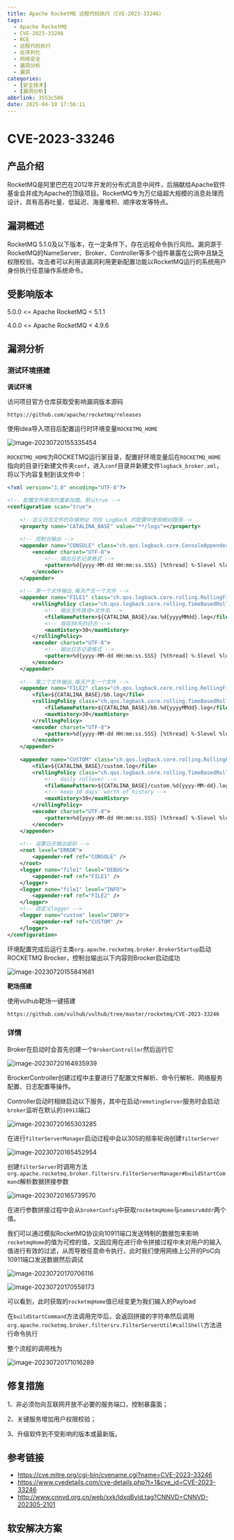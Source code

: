 ```yaml
---
title: Apache RocketMQ 远程代码执行（CVE-2023-33246）
tags:
  - Apache RocketMQ
  - CVE-2023-33246
  - RCE
  - 远程代码执行
  - 反序列化
  - 网络安全
  - 漏洞分析
  - 漏洞
categories:
  - [安全技术]
  - [漏洞分析]
abbrlink: 3553c506
date: 2025-04-10 17:56:11
---
```

# CVE-2023-33246

## 产品介绍

RocketMQ是阿里巴巴在2012年开发的分布式消息中间件，后捐献给Apache软件基金会并成为Apache的顶级项目。RocketMQ专为万亿级超大规模的消息处理而设计，具有高吞吐量、低延迟、海量堆积、顺序收发等特点。

## 漏洞概述

RocketMQ 5.1.0及以下版本，在一定条件下，存在远程命令执行风险。漏洞源于RocketMQ的NameServer、Broker、Controller等多个组件暴露在公网中且缺乏权限校验。攻击者可以利用该漏洞利用更新配置功能以RocketMQ运行的系统用户身份执行任意操作系统命令。
<!--more-->

## 受影响版本

5.0.0 <= Apache RocketMQ < 5.1.1

4.0.0 <= Apache RocketMQ < 4.9.6

## 漏洞分析

### 测试环境搭建

**调试环境**

访问项目官方仓库获取受影响漏洞版本源码

```shell
https://github.com/apache/rocketmq/releases
```

使用idea导入项目后配置运行时环境变量`ROCKETMQ_HOME`

![image-20230720155335454](image-20230720155335454.png)

`ROCKETMQ_HOME`为ROCKETMQ运行家目录，配置好环境变量后在`ROCKETMQ_HOME`指向的目录行新建文件夹`conf`，进入`conf`目录并新建文件`logback_broker.xml`，将以下内容复制到该文件中：

```xml
<?xml version="1.0" encoding="UTF-8"?>

<!-- 配置文件修改时重新加载，默认true -->
<configuration scan="true">
    
    <!--定义日志文件的存储地址 勿在 LogBack 的配置中使用相对路径-->
    <property name="CATALINA_BASE" value="**/logs"></property>
    
    <!-- 控制台输出 -->
    <appender name="CONSOLE" class="ch.qos.logback.core.ConsoleAppender">
        <encoder charset="UTF-8">
            <!-- 输出日志记录格式 -->
            <pattern>%d{yyyy-MM-dd HH:mm:ss.SSS} [%thread] %-5level %logger{36} - %msg%n</pattern>
        </encoder>
    </appender>
 
    <!-- 第一个文件输出,每天产生一个文件 -->
    <appender name="FILE1" class="ch.qos.logback.core.rolling.RollingFileAppender">
        <rollingPolicy class="ch.qos.logback.core.rolling.TimeBasedRollingPolicy">
            <!-- 输出文件路径+文件名 -->
            <fileNamePattern>${CATALINA_BASE}/aa.%d{yyyyMMdd}.log</fileNamePattern>
            <!-- 保存30天的日志 -->
            <maxHistory>30</maxHistory>
        </rollingPolicy>
        <encoder charset="UTF-8">
            <!-- 输出日志记录格式 -->
            <pattern>%d{yyyy-MM-dd HH:mm:ss.SSS} [%thread] %-5level %logger{36} - %msg%n</pattern>
        </encoder>
    </appender>
 
    <!-- 第二个文件输出,每天产生一个文件 -->
    <appender name="FILE2" class="ch.qos.logback.core.rolling.RollingFileAppender">
        <file>${CATALINA_BASE}/bb.log</file>
        <rollingPolicy class="ch.qos.logback.core.rolling.TimeBasedRollingPolicy">
            <fileNamePattern>${CATALINA_BASE}/bb.%d{yyyyMMdd}.log</fileNamePattern>
            <maxHistory>30</maxHistory>
        </rollingPolicy>
        <encoder charset="UTF-8">
            <pattern>%d{yyyy-MM-dd HH:mm:ss.SSS} [%thread] %-5level %logger{36} - %msg%n</pattern>
        </encoder>
    </appender>
    
    <appender name="CUSTOM" class="ch.qos.logback.core.rolling.RollingFileAppender">
        <file>${CATALINA_BASE}/custom.log</file>
        <rollingPolicy class="ch.qos.logback.core.rolling.TimeBasedRollingPolicy">
            <!-- daily rollover -->
            <fileNamePattern>${CATALINA_BASE}/custom.%d{yyyy-MM-dd}.log</fileNamePattern>
            <!-- keep 30 days' worth of history -->
            <maxHistory>30</maxHistory>
        </rollingPolicy>
        <encoder charset="UTF-8">
            <pattern>%d{yyyy-MM-dd HH:mm:ss.SSS} [%thread] %-5level %logger{36} - %msg%n</pattern>
        </encoder>
    </appender>
    
    <!-- 设置日志输出级别 -->
    <root level="ERROR">
        <appender-ref ref="CONSOLE" />
    </root>
    <logger name="file1" level="DEBUG">
        <appender-ref ref="FILE1" />
    </logger>
    <logger name="file1" level="INFO">
        <appender-ref ref="FILE2" />
    </logger>
    <!-- 自定义logger -->
    <logger name="custom" level="INFO">
        <appender-ref ref="CUSTOM" />
    </logger>
</configuration>
```

环境配置完成后运行主类`org.apache.rocketmq.broker.BrokerStartup`启动ROCKETMQ Brocker，控制台输出以下内容则Brocker启动成功

![image-20230720155841681](image-20230720155841681.png)



**靶场搭建**

使用vulhub靶场一键搭建

`https://github.com/vulhub/vulhub/tree/master/rocketmq/CVE-2023-33246`

### 详情

Broker在启动时会首先创建一个`BrokerController`然后运行它

![image-20230720164935939](image-20230720164935939.png)

BrockerController创建过程中主要进行了配置文件解析、命令行解析、网络服务配置、日志配置等操作。

Controller启动时相继启动以下服务，其中在启动`remotingServer`服务时会启动`broker`监听在默认的`10911`端口

![image-20230720165303285](image-20230720165303285.png)

在进行`filterServerManager`启动过程中会以30S的频率轮询创建`filterServer`

![image-20230720165452954](image-20230720165452954.png)

创建`filterServer`时调用方法`org.apache.rocketmq.broker.filtersrv.FilterServerManager#buildStartCommand`解析数据拼接参数

![image-20230720165739570](image-20230720165739570.png)

在进行参数拼接过程中会从`brokerConfig`中获取`rocketmqHome`与`namesrvAddr`两个值。

我们可以通过模拟RocketMQ协议向10911端口发送特制的数据包来影响`rocketmqHome`的值为可控的值，又因应用在进行命令拼接过程中未对用户的输入值进行有效的过滤，从而导致任意命令执行，此时我们使用网络上公开的PoC向10911端口发送数据然后调试

![image-20230720170706116](image-20230720170706116.png)

![image-20230720170558173](image-20230720170558173.png)

可以看到，此时获取的`rocketmqHome`值已经变更为我们输入的Payload

在`buildStartCommand`方法调用完毕后，会返回拼接的字符串然后调用`org.apache.rocketmq.broker.filtersrv.FilterServerUtil#callShell`方法进行命令执行

整个流程的调用栈为

![image-20230720171016289](image-20230720171016289.png)

## 修复措施

1、非必须勿向互联网开放不必要的服务端口，控制暴露面；

2、关键服务增加用户权限校验；

3、升级软件到不受影响的版本或最新版。



## 参考链接

- https://cve.mitre.org/cgi-bin/cvename.cgi?name=CVE-2023-33246
- https://www.cvedetails.com/cve-details.php?t=1&cve_id=CVE-2023-33246
- http://www.cnnvd.org.cn/web/xxk/ldxqById.tag?CNNVD=CNNVD-202305-2101



## 软安解决方案

